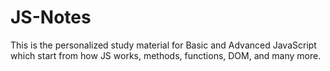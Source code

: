 # JS-Notes
This is the personalized study material for Basic and Advanced JavaScript which start from how JS works, methods, functions, DOM, and many more.
